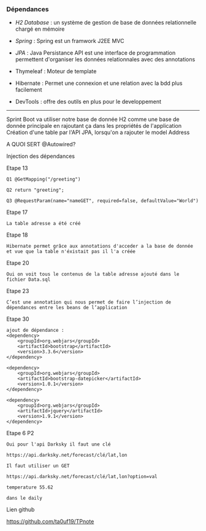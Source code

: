 ### Dépendances

* _H2 Database_ : un système de gestion de base de données relationnelle chargé en mémoire

* _Spring_ : Spring est un framwork J2EE MVC

* _JPA_ : Java Persistance API est une interface de programmation permettent d'organiser les données relationnales avec des annotations

* Thymeleaf : Moteur de template

* Hibernate : Permet une connexion et une relation avec la bdd plus facilement

* DevTools : offre des outils en plus pour le developpement

__________________
Sprint Boot va utiliser notre base de donnée H2 comme une base de donnée principale
en rajoutant ça dans les propriétés de l'application
Création d'une table par l'API JPA, lorsqu'on a rajouter le model Address

A QUOI SERT @Autowired?

Injection des dépendances


	
Etape 13 

	Q1 @GetMapping("/greeting")
	
	Q2 return "greeting";
	
	Q3 @RequestParam(name="nameGET", required=false, defaultValue="World")
	
Etape 17

	La table adresse a été créé
	
Etape 18

	Hibernate permet grâce aux annotations d'acceder a la base de donnée et vue que la table n'éxistait pas il l'a créée
	
Etape 20

	Oui on voit tous le contenus de la table adresse ajouté dans le fichier Data.sql
	
Etape 23

	C’est une annotation qui nous permet de faire l’injection de dépendances entre les beans de l’application
	
Etape 30 

 	ajout de dépendance :
 	<dependency>
	    <groupId>org.webjars</groupId>
	   	<artifactId>bootstrap</artifactId>
		<version>3.3.6</version>
	</dependency>

	<dependency>
	    <groupId>org.webjars</groupId>
	    <artifactId>bootstrap-datepicker</artifactId>
	    <version>1.0.1</version>
	</dependency>

	<dependency>
	    <groupId>org.webjars</groupId>
	    <artifactId>jquery</artifactId>
	    <version>1.9.1</version>
	</dependency>
	
Etape 6 P2
	
	Oui pour l'api Darksky il faut une clé
	
	https://api.darksky.net/forecast/clé/lat,lon
	
	Il faut utiliser un GET
	
	https://api.darksky.net/forecast/clé/lat,lon?option=val
	
	temperature	55.62
	
	dans le daily
	

Lien github

https://github.com/ta0uf19/TPnote